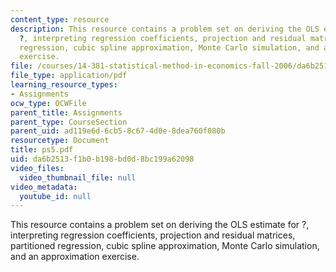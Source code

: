 ```yaml
---
content_type: resource
description: This resource contains a problem set on deriving the OLS estimate for
  ?, interpreting regression coefficients, projection and residual matrices, partitioned
  regression, cubic spline approximation, Monte Carlo simulation, and an approximation
  exercise.
file: /courses/14-381-statistical-method-in-economics-fall-2006/da6b2513f1b0b198bd0d8bc199a62098_ps5.pdf
file_type: application/pdf
learning_resource_types:
- Assignments
ocw_type: OCWFile
parent_title: Assignments
parent_type: CourseSection
parent_uid: ad119e6d-6cb5-8c67-4d0e-8dea760f080b
resourcetype: Document
title: ps5.pdf
uid: da6b2513-f1b0-b198-bd0d-8bc199a62098
video_files:
  video_thumbnail_file: null
video_metadata:
  youtube_id: null
---
```

This resource contains a problem set on deriving the OLS estimate for ?, interpreting regression coefficients, projection and residual matrices, partitioned regression, cubic spline approximation, Monte Carlo simulation, and an approximation exercise.

